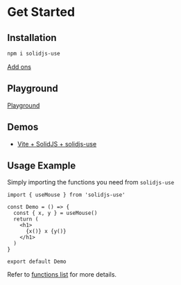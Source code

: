 # Get Started

## Installation

```bash
npm i solidjs-use
```

[Add ons](/add-ons.html)

## Playground

[Playground](https://solidjs-use.github.io/solidjs-use-playground/)

## Demos

- [Vite + SolidJS + solidjs-use](https://github.com/solidjs-use/solidjs-use-vite-starter)

## Usage Example

Simply importing the functions you need from `solidjs-use`

```tsx
import { useMouse } from 'solidjs-use'

const Demo = () => {
  const { x, y } = useMouse()
  return (
    <h1>
      {x()} x {y()}
    </h1>
  )
}

export default Demo
```

Refer to [functions list](/functions) for more details.

